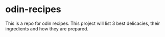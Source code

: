 # odin-recipes
This is a repo for odin recipes.
This project will list 3 best delicacies, their ingredients and how they are prepared.